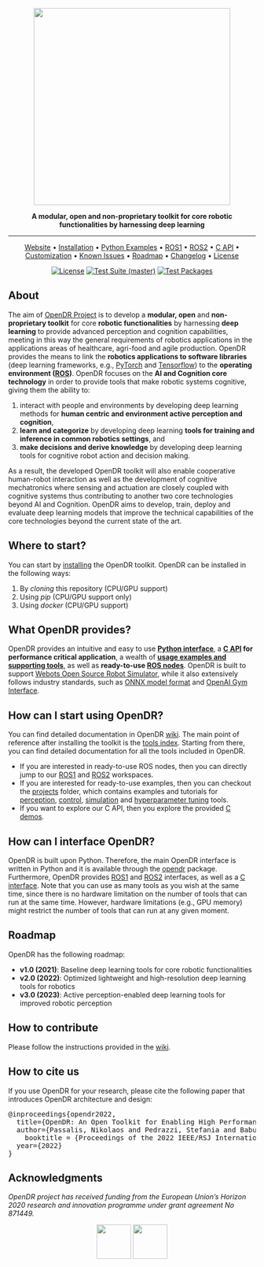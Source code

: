 <div align="center">


<img src="docs/reference/images/opendr_logo.png" width="400px">

**A modular, open and non-proprietary toolkit for core robotic functionalities by harnessing deep learning**
______________________________________________________________________

<p align="center">
  <a href="https://www.opendr.eu/">Website</a> •
  <a href="docs/reference/installation.md">Installation</a> •
  <a href="projects/python">Python Examples</a> •
  <a href="projects/opendr_ws">ROS1</a> •
  <a href="projects/opendr_ws_2">ROS2</a> •
  <a href="projects/c_api">C API</a> •
  <a href="docs/reference/customize.md">Customization</a> •
  <a href="docs/reference/issues.md">Known Issues</a> •
  <a href="#roadmap">Roadmap</a> •
  <a href="CHANGELOG.md">Changelog</a> •
  <a href="LICENSE">License</a>
</p>

[![License](https://img.shields.io/badge/License-Apache_2.0-blue.svg)](https://opensource.org/licenses/Apache-2.0)
[![Test Suite (master)](https://github.com/opendr-eu/opendr/actions/workflows/tests_suite.yml/badge.svg)](https://github.com/opendr-eu/opendr/actions/workflows/tests_suite.yml)
[![Test Packages](https://github.com/opendr-eu/opendr/actions/workflows/test_packages.yml/badge.svg)](https://github.com/opendr-eu/opendr/actions/workflows/test_packages.yml)
</div>

## About

The aim of [OpenDR Project](https://opendr.eu) is to develop a **modular, open** and **non-proprietary toolkit** for core **robotic functionalities** by harnessing **deep learning** to provide advanced perception and cognition capabilities, meeting in this way the general requirements of robotics applications in the applications areas of healthcare, agri-food and agile production.
OpenDR provides the means to link the **robotics applications to software libraries** (deep learning frameworks, e.g., [PyTorch](https://pytorch.org/) and [Tensorflow](https://www.tensorflow.org/)) to the **operating environment ([ROS](https://www.ros.org/))**.
OpenDR focuses on the **AI and Cognition core technology** in order to provide tools that make robotic systems cognitive, giving them the ability to:
1. interact with people and environments by developing deep learning methods for **human centric and environment active perception and cognition**,
2. **learn and categorize** by developing deep learning **tools for training and inference in common robotics settings**, and
3. **make decisions and derive knowledge** by developing deep learning tools for cognitive robot action and decision making.

As a result, the developed OpenDR toolkit will also enable cooperative human-robot interaction as well as the development of cognitive mechatronics where sensing and actuation are closely coupled with cognitive systems thus contributing to another two core technologies beyond AI and Cognition.
OpenDR aims to develop, train, deploy and evaluate deep learning models that improve the technical capabilities of the core technologies beyond the current state of the art.


## Where to start?

You can start by [installing](docs/reference/installation.md) the OpenDR toolkit. 
OpenDR can be installed in the following ways:
1. By *cloning* this repository (CPU/GPU support)
2. Using *pip* (CPU/GPU support only)
3. Using *docker* (CPU/GPU support)


## What OpenDR provides?

OpenDR provides an intuitive and easy to use **[Python interface](src/opendr)**, a **[C API](src/c_api) for performance critical application**, a wealth of **[usage examples and supporting tools](projects)**, as well as **ready-to-use [ROS nodes](projects/opendr_ws)**.
OpenDR is built to support [Webots Open Source Robot Simulator](https://cyberbotics.com/), while it also extensively follows industry standards, such as [ONNX model format](https://onnx.ai/) and [OpenAI Gym Interface](https://gym.openai.com/).

## How can I start using OpenDR?

You can find detailed documentation in OpenDR [wiki](https://github.com/opendr-eu/opendr/wiki). 
The main point of reference after installing the toolkit is the [tools index](docs/reference/index.md).
Starting from there, you can find detailed documentation for all the tools included in OpenDR.

- If you are interested in ready-to-use ROS nodes, then you can directly jump to our [ROS1](projects/opendr_ws) and [ROS2](projects/opendr_ws_2) workspaces.
- If you are interested for ready-to-use examples, then you can checkout the [projects](projects/python) folder, which contains examples and tutorials for [perception](projects/python/perception), [control](projects/python/control), [simulation](projects/python/simulation) and [hyperparameter tuning](projects/python/utils) tools.
- If you want to explore our C API, then you explore the provided [C demos](projects/c_api).

## How can I interface OpenDR?

OpenDR is built upon Python.
Therefore, the main OpenDR interface is written in Python and it is available through the [opendr](src/opendr) package.
Furthermore, OpenDR provides [ROS1](projects/opendr_ws) and [ROS2](projects/opendr_ws_2) interfaces, as well as a [C interface](projects/c_api).
Note that you can use as many tools as you wish at the same time, since there is no hardware limitation on the number of tools that can run at the same time.
However, hardware limitations (e.g., GPU memory) might restrict the number of tools that can run at any given moment.



## Roadmap
OpenDR has the following roadmap:
- **v1.0 (2021)**: Baseline deep learning tools for core robotic functionalities
- **v2.0 (2022)**: Optimized lightweight and high-resolution deep learning tools for robotics
- **v3.0 (2023)**: Active perception-enabled deep learning tools for improved robotic perception

## How to contribute
Please follow the instructions provided in the [wiki](https://github.com/opendr-eu/opendr/wiki).

## How to cite us
If you use OpenDR for your research, please cite the following paper that introduces OpenDR architecture and design:
<pre>
@inproceedings{opendr2022,
  title={OpenDR: An Open Toolkit for Enabling High Performance, Low Footprint Deep Learning for Robotics},
  author={Passalis, Nikolaos and Pedrazzi, Stefania and Babuska, Robert and Burgard, Wolfram and Dias, Daniel and Ferro, Francesco and Gabbouj, Moncef and Green, Ole and Iosifidis, Alexandros and Kayacan, Erdal and Kober, Jens and Michel, Olivier and Nikolaidis, Nikos and Nousi, Paraskevi and Pieters, Roel and Tzelepi, Maria and Valada, Abhinav and Tefas, Anastasios},
    booktitle = {Proceedings of the 2022 IEEE/RSJ International Conference on Intelligent Robots and Systems (to appear)},
  year={2022}
}
</pre>



## Acknowledgments
*OpenDR project has received funding from the European Union’s Horizon 2020 research and innovation programme under grant agreement No 871449.*
<div align="center">
<img src="https://user-images.githubusercontent.com/16520105/123549590-6a9f4b00-d772-11eb-998a-ed4c70133617.png" height="70"> <img src="https://user-images.githubusercontent.com/16520105/123549536-31ff7180-d772-11eb-9c81-6cc98b7d2e1e.png" height="70">
</div>
